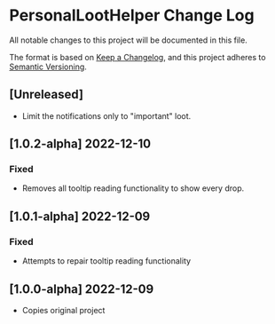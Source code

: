 # PersonalLootHelper Change Log

All notable changes to this project will be documented in this file.

The format is based on [Keep a Changelog](https://keepachangelog.com/en/1.0.0/),
and this project adheres to [Semantic Versioning](https://semver.org/spec/v2.0.0.html).

## [Unreleased]
- Limit the notifications only to "important" loot.

## [1.0.2-alpha] 2022-12-10
### Fixed
- Removes all tooltip reading functionality to show every drop.

## [1.0.1-alpha] 2022-12-09
### Fixed
- Attempts to repair tooltip reading functionality

## [1.0.0-alpha] 2022-12-09
- Copies original project